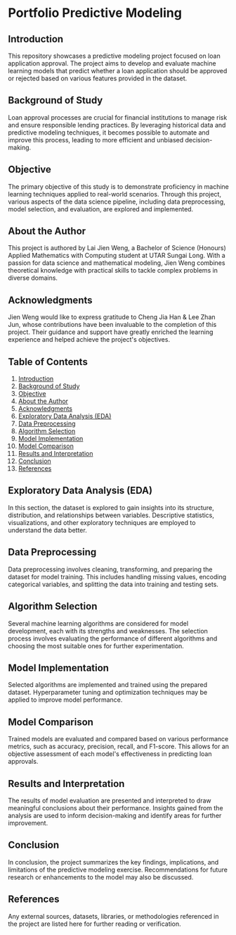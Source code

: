 # Portfolio Predictive Modeling

## Introduction
This repository showcases a predictive modeling project focused on loan application approval. The project aims to develop and evaluate machine learning models that predict whether a loan application should be approved or rejected based on various features provided in the dataset.

## Background of Study
Loan approval processes are crucial for financial institutions to manage risk and ensure responsible lending practices. By leveraging historical data and predictive modeling techniques, it becomes possible to automate and improve this process, leading to more efficient and unbiased decision-making.

## Objective
The primary objective of this study is to demonstrate proficiency in machine learning techniques applied to real-world scenarios. Through this project, various aspects of the data science pipeline, including data preprocessing, model selection, and evaluation, are explored and implemented.

## About the Author
This project is authored by Lai Jien Weng, a Bachelor of Science (Honours) Applied Mathematics with Computing student at UTAR Sungai Long. With a passion for data science and mathematical modeling, Jien Weng combines theoretical knowledge with practical skills to tackle complex problems in diverse domains.

## Acknowledgments
Jien Weng would like to express gratitude to Cheng Jia Han & Lee Zhan Jun, whose contributions have been invaluable to the completion of this project. Their guidance and support have greatly enriched the learning experience and helped achieve the project's objectives.

## Table of Contents
1. [Introduction](#introduction)
2. [Background of Study](#background-of-study)
3. [Objective](#objective)
4. [About the Author](#about-the-author)
5. [Acknowledgments](#acknowledgments)
6. [Exploratory Data Analysis (EDA)](#exploratory-data-analysis-eda)
7. [Data Preprocessing](#data-preprocessing)
8. [Algorithm Selection](#algorithm-selection)
9. [Model Implementation](#model-implementation)
10. [Model Comparison](#model-comparison)
11. [Results and Interpretation](#results-and-interpretation)
12. [Conclusion](#conclusion)
13. [References](#references)

## Exploratory Data Analysis (EDA)
In this section, the dataset is explored to gain insights into its structure, distribution, and relationships between variables. Descriptive statistics, visualizations, and other exploratory techniques are employed to understand the data better.

## Data Preprocessing
Data preprocessing involves cleaning, transforming, and preparing the dataset for model training. This includes handling missing values, encoding categorical variables, and splitting the data into training and testing sets.

## Algorithm Selection
Several machine learning algorithms are considered for model development, each with its strengths and weaknesses. The selection process involves evaluating the performance of different algorithms and choosing the most suitable ones for further experimentation.

## Model Implementation
Selected algorithms are implemented and trained using the prepared dataset. Hyperparameter tuning and optimization techniques may be applied to improve model performance.

## Model Comparison
Trained models are evaluated and compared based on various performance metrics, such as accuracy, precision, recall, and F1-score. This allows for an objective assessment of each model's effectiveness in predicting loan approvals.

## Results and Interpretation
The results of model evaluation are presented and interpreted to draw meaningful conclusions about their performance. Insights gained from the analysis are used to inform decision-making and identify areas for further improvement.

## Conclusion
In conclusion, the project summarizes the key findings, implications, and limitations of the predictive modeling exercise. Recommendations for future research or enhancements to the model may also be discussed.

## References
Any external sources, datasets, libraries, or methodologies referenced in the project are listed here for further reading or verification.
